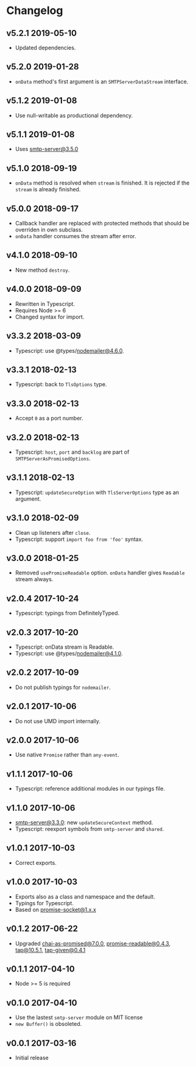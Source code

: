 # Changelog

## v5.2.1 2019-05-10

- Updated dependencies.

## v5.2.0 2019-01-28

- `onData` method's first argument is an `SMTPServerDataStream` interface.

## v5.1.2 2019-01-08

- Use null-writable as productional dependency.

## v5.1.1 2019-01-08

- Uses smtp-server@3.5.0

## v5.1.0 2018-09-19

- `onData` method is resolved when `stream` is finished. It is rejected if the
  `stream` is already finished.

## v5.0.0 2018-09-17

- Callback handler are replaced with protected methods that should be overriden
  in own subclass.
- `onData` handler consumes the stream after error.

## v4.1.0 2018-09-10

- New method `destroy`.

## v4.0.0 2018-09-09

- Rewritten in Typescript.
- Requires Node >= 6
- Changed syntax for import.

## v3.3.2 2018-03-09

- Typescript: use @types/nodemailer@4.6.0.

## v3.3.1 2018-02-13

- Typescript: back to `TlsOptions` type.

## v3.3.0 2018-02-13

- Accept `0` as a port number.

## v3.2.0 2018-02-13

- Typescript: `host`, `port` and `backlog` are part of
  `SMTPServerAsPromisedOptions`.

## v3.1.1 2018-02-13

- Typescript: `updateSecureOption` with `TlsServerOptions` type as an
  argument.

## v3.1.0 2018-02-09

- Clean up listeners after `close`.
- Typescript: support `import foo from 'foo'` syntax.

## v3.0.0 2018-01-25

- Removed `usePromiseReadable` option. `onData` handler gives `Readable`
  stream always.

## v2.0.4 2017-10-24

- Typescript: typings from DefinitelyTyped.

## v2.0.3 2017-10-20

- Typescript: onData stream is Readable.
- Typescript: use @types/nodemailer@4.1.0.

## v2.0.2 2017-10-09

- Do not publish typings for `nodemailer`.

## v2.0.1 2017-10-06

- Do not use UMD import internally.

## v2.0.0 2017-10-06

- Use native `Promise` rather than `any-event`.

## v1.1.1 2017-10-06

- Typescript: reference additional modules in our typings file.

## v1.1.0 2017-10-06

- smtp-server@3.3.0: new `updateSecureContext` method.
- Typescript: reexport symbols from `smtp-server` and `shared`.

## v1.0.1 2017-10-03

- Correct exports.

## v1.0.0 2017-10-03

- Exports also as a class and namespace and the default.
- Typings for Typescript.
- Based on promise-socket@1.x.x

## v0.1.2 2017-06-22

- Upgraded chai-as-promised@7.0.0, promise-readable@0.4.3, tap@10.5.1,
  tap-given@0.4.1

## v0.1.1 2017-04-10

- Node >= 5 is required

## v0.1.0 2017-04-10

- Use the lastest `smtp-server` module on MIT license
- `new Buffer()` is obsoleted.

## v0.0.1 2017-03-16

- Initial release
